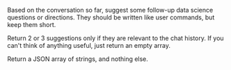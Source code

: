Based on the conversation so far, suggest some follow-up data science questions or directions.
They should be written like user commands, but keep them short.

Return 2 or 3 suggestions only if they are relevant to the chat history. If you can't think of anything useful, just return an empty array.

Return a JSON array of strings, and nothing else.
